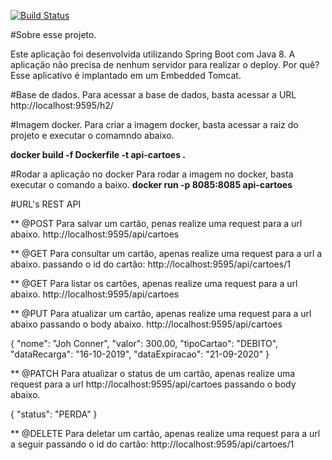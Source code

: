 [![Build Status](https://travis-ci.com/thiagofarbo/kubernetes-springboot-mongodb.svg?branch=main)](https://travis-ci.com/thiagofarbo/kubernetes-springboot-mongodb)

#Sobre esse projeto.

Este aplicação foi desenvolvida utilizando Spring Boot com Java 8. A aplicação não precisa de nenhum servidor para realizar o deploy.
Por quê? Esse aplicativo é implantado em um Embedded Tomcat.

#Base de dados.
Para acessar a base de dados, basta acessar a URL http://localhost:9595/h2/

#Imagem docker.
Para criar a imagem docker, basta acessar a raiz do projeto e executar o comamndo abaixo.

**docker build -f Dockerfile -t api-cartoes .**


#Rodar a aplicação no docker
Para rodar a imagem no docker, basta executar o comando a baixo.
**docker run -p 8085:8085 api-cartoes**

#URL's REST API

** @POST Para salvar um cartão, penas realize uma request para a url abaixo. http://localhost:9595/api/cartoes 

** @GET Para consultar um cartão, apenas realize uma request para a url a abaixo. passando o id do cartão: http://localhost:9595/api/cartoes/1

** @GET Para listar os cartões, apenas realize uma request para a url abaixo. http://localhost:9595/api/cartoes

** @PUT Para atualizar um cartão, apenas realize uma request para a url abaixo passando o body abaixo.
http://localhost:9595/api/cartoes 

{
	"nome": "Joh Conner",
    "valor": 300.00,
    "tipoCartao": "DEBITO",
    "dataRecarga": "16-10-2019",
    "dataExpiracao": "21-09-2020"
}

** @PATCH Para atualizar o status de um cartão, apenas realize uma request para a url http://localhost:9595/api/cartoes passando o body abaixo.

{
	"status": "PERDA"
}

** @DELETE Para deletar um cartão, apenas realize uma request para a url a seguir passando o id do cartão: http://localhost:9595/api/cartoes/1
